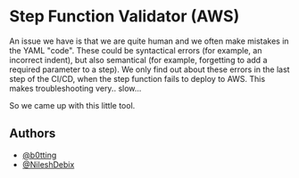 
# Step Function Validator (AWS)

An issue we have is that we are quite human and we often make mistakes in the YAML "code". 
These could be syntactical errors (for example, an incorrect indent), but also semantical (for example, forgetting to add a required parameter to a step). 
We only find out about these errors in the last step of the CI/CD, when the step function fails to deploy to AWS. This makes troubleshooting very.. slow...

So we came up with this little tool. 

## Authors

- [@b0tting](https://github.com/b0tting)
- [@NileshDebix](https://github.com/NileshDebix)

